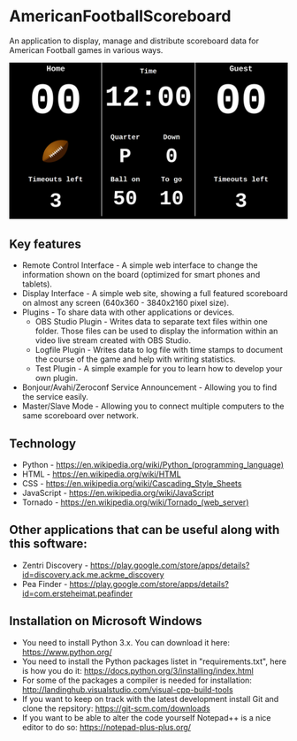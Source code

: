 # AmericanFootballScoreboard

An application to display, manage and distribute scoreboard data for American Football games in various ways.

![American Football Display](docs/screenshots/Full-Featured-American-Football-Display.png)

## Key features

* Remote Control Interface - A simple web interface to change the information shown on the board (optimized for smart phones and tablets).
* Display Interface - A simple web site, showing a full featured scoreboard on almost any screen (640x360 - 3840x2160 pixel size).
* Plugins - To share data with other applications or devices.
  * OBS Studio Plugin - Writes data to separate text files within one folder. Those files can be used to display the information within an video live stream created with OBS Studio.
  * Logfile Plugin - Writes data to log file with time stamps to document the course of the game and help with writing statistics.
  * Test Plugin - A simple example for you to learn how to develop your own plugin.
* Bonjour/Avahi/Zeroconf Service Announcement - Allowing you to find the service easily.
* Master/Slave Mode - Allowing you to connect multiple computers to the same scoreboard over network.

## Technology

* Python - https://en.wikipedia.org/wiki/Python_(programming_language)
* HTML - https://en.wikipedia.org/wiki/HTML
* CSS - https://en.wikipedia.org/wiki/Cascading_Style_Sheets
* JavaScript - https://en.wikipedia.org/wiki/JavaScript
* Tornado - https://en.wikipedia.org/wiki/Tornado_(web_server)

## Other applications that can be useful along with this software:

* Zentri Discovery - https://play.google.com/store/apps/details?id=discovery.ack.me.ackme_discovery
* Pea Finder - https://play.google.com/store/apps/details?id=com.ersteheimat.peafinder

## Installation on Microsoft Windows

* You need to install Python 3.x. You can download it here: https://www.python.org/
* You need to install the Python packages listet in "requirements.txt", here is how you do it: https://docs.python.org/3/installing/index.html
* For some of the packages a compiler is needed for installation: http://landinghub.visualstudio.com/visual-cpp-build-tools
* If you want to keep on track with the latest development install Git and clone the repsitory: https://git-scm.com/downloads
* If you want to be able to alter the code yourself Notepad++ is a nice editor to do so: https://notepad-plus-plus.org/
